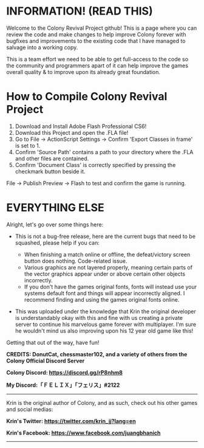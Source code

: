 # INFORMATION! (READ THIS)

Welcome to the Colony Revival Project github! This is a page where you can review the code and make changes to help improve Colony forever with bugfixes and improvements to the existing code that I have managed to salvage into a working copy.

This is a team effort we need to be able to get full-access to the code so the community and programmers apart of it can help improve the games overall quality & to improve upon its already great foundation.

# How to Compile Colony Revival Project

1. Download and Install Adobe Flash Professional CS6!
2. Download this Project and open the .FLA file!
3. Go to File -> ActionScript Settings -> Confirm 'Export Classes in frame' is set to 1.
4. Confirm 'Source Path' contains a path to your directory where the .FLA and other files are contained.
5. Confirm 'Document Class' is correctly specified by pressing the checkmark button beside it.

File -> Publish Preview -> Flash to test and confirm the game is running.

# EVERYTHING ELSE

Alright, let's go over some things here:

- This is not a bug-free release, here are the current bugs that need to be squashed, please help if you can:
  
  - When finishing a match online or offline, the defeat/victory screen button does nothing. Code-related issue.
  - Various graphics are not layered properly, meaning certain parts of the vector graphics appear under or above certain other objects incorrectly.
  - If you don't have the games original fonts, fonts will instead use your systems default font and things will appear incorrectly aligned. I recommend finding and using the games original fonts online.

- This was uploaded under the knowledge that Krin the original developer is understandably okay with this and fine with us creating a private server to continue his marvelous game forever with multiplayer. I'm sure he wouldn't mind us also improving upon his 12 year old game like this!

Getting that out of the way, have fun!

**CREDITS: DonutCat, chessmaster102, and a variety of others from the Colony Official Discord Server**

**Colony Discord: https://discord.gg/rP8nhm8**

**My Discord:「ＦＥＬＩＸ」「フェリス」#2122**

------------------------------

Krin is the original author of Colony, and as such, check out his other games and social medias:

**Krin's Twitter: https://twitter.com/krin_jj?lang=en**

**Krin's Facebook: https://www.facebook.com/juangbhanich**

------------------------------
